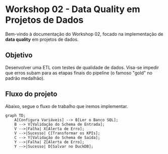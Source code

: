 # Workshop 02 - Data Quality em Projetos de Dados

Bem-vindo à documentação do Workshop 02, focado na implementação de **data quality** em projetos de dados. 
## Objetivo
Desenvolver uma ETL com testes de qualidade de dados. Visa-se impedir que erros subam para as etapas finais do pipeline (o famoso "gold" no padrão medalhão).

## Fluxo do projeto
Abaixo, segue o fluxo de trabalho que iremos implementar.

```mermaid
graph TD;
    A[Configura Variáveis] --> B[Ler o Banco SQL];
    B --> V[Validação do Schema de Entrada];
    V -->|Falha| X[Alerta de Erro];
    V -->|Sucesso| C[Transformar os KPIs];
    C --> Y[Validação do Schema de Saída];
    Y -->|Falha| Z[Alerta de Erro];
    Y -->|Sucesso| D[Salvar no DuckDB];
```